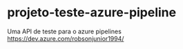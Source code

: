 # projeto-teste-azure-pipeline
Uma API de teste para o azure pipelines https://dev.azure.com/robsonjunior1994/
